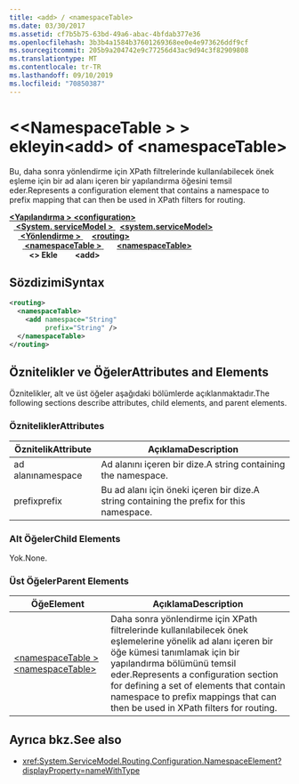 ```yaml
---
title: <add> / <namespaceTable>
ms.date: 03/30/2017
ms.assetid: cf7b5b75-63bd-49a6-abac-4bfdab377e36
ms.openlocfilehash: 3b3b4a1584b37601269368ee0e4e973626ddf9cf
ms.sourcegitcommit: 205b9a204742e9c77256d43ac9d94c3f82909808
ms.translationtype: MT
ms.contentlocale: tr-TR
ms.lasthandoff: 09/10/2019
ms.locfileid: "70850387"
---
```

# <a name="add-of-namespacetable"></a><span data-ttu-id="19a89-102">\<\<NamespaceTable > > ekleyin</span><span class="sxs-lookup"><span data-stu-id="19a89-102">\<add> of \<namespaceTable></span></span>
<span data-ttu-id="19a89-103">Bu, daha sonra yönlendirme için XPath filtrelerinde kullanılabilecek önek eşleme için bir ad alanı içeren bir yapılandırma öğesini temsil eder.</span><span class="sxs-lookup"><span data-stu-id="19a89-103">Represents a configuration element that contains a namespace to prefix mapping that can then be used in XPath filters for routing.</span></span>  
  
<span data-ttu-id="19a89-104">[ **\<Yapılandırma >** ](../configuration-element.md)</span><span class="sxs-lookup"><span data-stu-id="19a89-104">[**\<configuration>**](../configuration-element.md)</span></span>\
<span data-ttu-id="19a89-105">&nbsp;&nbsp;[ **\<System. serviceModel >** ](system-servicemodel.md)</span><span class="sxs-lookup"><span data-stu-id="19a89-105">&nbsp;&nbsp;[**\<system.serviceModel>**](system-servicemodel.md)</span></span>\
<span data-ttu-id="19a89-106">&nbsp;&nbsp;&nbsp;&nbsp;[ **\<Yönlendirme >** ](routing.md)</span><span class="sxs-lookup"><span data-stu-id="19a89-106">&nbsp;&nbsp;&nbsp;&nbsp;[**\<routing>**](routing.md)</span></span>\
<span data-ttu-id="19a89-107">&nbsp;&nbsp;&nbsp;&nbsp;&nbsp;&nbsp;[ **\<namespaceTable >** ](namespacetable.md)</span><span class="sxs-lookup"><span data-stu-id="19a89-107">&nbsp;&nbsp;&nbsp;&nbsp;&nbsp;&nbsp;[**\<namespaceTable>**](namespacetable.md)</span></span>\
<span data-ttu-id="19a89-108">&nbsp;&nbsp;&nbsp;&nbsp;&nbsp;&nbsp;&nbsp;&nbsp; **\<> Ekle**</span><span class="sxs-lookup"><span data-stu-id="19a89-108">&nbsp;&nbsp;&nbsp;&nbsp;&nbsp;&nbsp;&nbsp;&nbsp;**\<add>**</span></span>  
  
## <a name="syntax"></a><span data-ttu-id="19a89-109">Sözdizimi</span><span class="sxs-lookup"><span data-stu-id="19a89-109">Syntax</span></span>  
  
```xml  
<routing>
  <namespaceTable>
    <add namespace="String"
         prefix="String" />
  </namespaceTable>
</routing>
```  
  
## <a name="attributes-and-elements"></a><span data-ttu-id="19a89-110">Öznitelikler ve Öğeler</span><span class="sxs-lookup"><span data-stu-id="19a89-110">Attributes and Elements</span></span>  
 <span data-ttu-id="19a89-111">Öznitelikler, alt ve üst öğeler aşağıdaki bölümlerde açıklanmaktadır.</span><span class="sxs-lookup"><span data-stu-id="19a89-111">The following sections describe attributes, child elements, and parent elements.</span></span>  
  
### <a name="attributes"></a><span data-ttu-id="19a89-112">Öznitelikler</span><span class="sxs-lookup"><span data-stu-id="19a89-112">Attributes</span></span>  
  
|<span data-ttu-id="19a89-113">Öznitelik</span><span class="sxs-lookup"><span data-stu-id="19a89-113">Attribute</span></span>|<span data-ttu-id="19a89-114">Açıklama</span><span class="sxs-lookup"><span data-stu-id="19a89-114">Description</span></span>|  
|---------------|-----------------|  
|<span data-ttu-id="19a89-115">ad alanı</span><span class="sxs-lookup"><span data-stu-id="19a89-115">namespace</span></span>|<span data-ttu-id="19a89-116">Ad alanını içeren bir dize.</span><span class="sxs-lookup"><span data-stu-id="19a89-116">A string containing the namespace.</span></span>|  
|<span data-ttu-id="19a89-117">prefix</span><span class="sxs-lookup"><span data-stu-id="19a89-117">prefix</span></span>|<span data-ttu-id="19a89-118">Bu ad alanı için öneki içeren bir dize.</span><span class="sxs-lookup"><span data-stu-id="19a89-118">A string containing the prefix for this namespace.</span></span>|  
  
### <a name="child-elements"></a><span data-ttu-id="19a89-119">Alt Öğeler</span><span class="sxs-lookup"><span data-stu-id="19a89-119">Child Elements</span></span>  
 <span data-ttu-id="19a89-120">Yok.</span><span class="sxs-lookup"><span data-stu-id="19a89-120">None.</span></span>  
  
### <a name="parent-elements"></a><span data-ttu-id="19a89-121">Üst Öğeler</span><span class="sxs-lookup"><span data-stu-id="19a89-121">Parent Elements</span></span>  
  
|<span data-ttu-id="19a89-122">Öğe</span><span class="sxs-lookup"><span data-stu-id="19a89-122">Element</span></span>|<span data-ttu-id="19a89-123">Açıklama</span><span class="sxs-lookup"><span data-stu-id="19a89-123">Description</span></span>|  
|-------------|-----------------|  
|[<span data-ttu-id="19a89-124">\<namespaceTable ></span><span class="sxs-lookup"><span data-stu-id="19a89-124">\<namespaceTable></span></span>](namespacetable.md)|<span data-ttu-id="19a89-125">Daha sonra yönlendirme için XPath filtrelerinde kullanılabilecek önek eşlemelerine yönelik ad alanı içeren bir öğe kümesi tanımlamak için bir yapılandırma bölümünü temsil eder.</span><span class="sxs-lookup"><span data-stu-id="19a89-125">Represents a configuration section for defining a set of elements that contain namespace to prefix mappings that can then be used in XPath filters for routing.</span></span>|  
  
## <a name="see-also"></a><span data-ttu-id="19a89-126">Ayrıca bkz.</span><span class="sxs-lookup"><span data-stu-id="19a89-126">See also</span></span>

- <xref:System.ServiceModel.Routing.Configuration.NamespaceElement?displayProperty=nameWithType>
